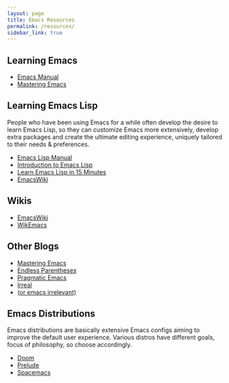 ```yaml
---
layout: page
title: Emacs Resources
permalink: /resources/
sidebar_link: true
---
```


## Learning Emacs

* [Emacs Manual](https://www.gnu.org/software/emacs/manual/)
* [Mastering Emacs](https://www.masteringemacs.org/book)

## Learning Emacs Lisp

People who have been using Emacs for a while often develop the desire
to learn Emacs Lisp, so they can customize Emacs more extensively,
develop extra packages and create the ultimate editing experience,
uniquely tailored to their needs & preferences.

* [Emacs Lisp Manual](https://www.gnu.org/software/emacs/manual/elisp.html)
* [Introduction to Emacs Lisp](https://www.gnu.org/software/emacs/manual/eintr.html)
* [Learn Emacs Lisp in 15 Minutes](http://bzg.fr/learn-emacs-lisp-in-15-minutes.html)
* [EmacsWiki](http://www.emacswiki.org/emacs/EmacsLisp)

## Wikis

* [EmacsWiki](https://www.emacswiki.org)
* [WikEmacs](https://wikemacs.org)

## Other Blogs

* [Mastering Emacs](https://www.masteringemacs.org/)
* [Endless Parentheses](http://endlessparentheses.com/)
* [Pragmatic Emacs](http://pragmaticemacs.com/)
* [Irreal](http://irreal.org/blog/)
* [(or emacs irrelevant)](https://oremacs.com/)

## Emacs Distributions

Emacs distributions are basically extensive Emacs configs aiming to
improve the default user experience. Various distros have different
goals, focus of philosophy, so choose accordingly.

* [Doom](https://github.com/hlissner/doom-emacs)
* [Prelude](https://github.com/bbatsov/prelude)
* [Spacemacs](http://spacemacs.org/)
